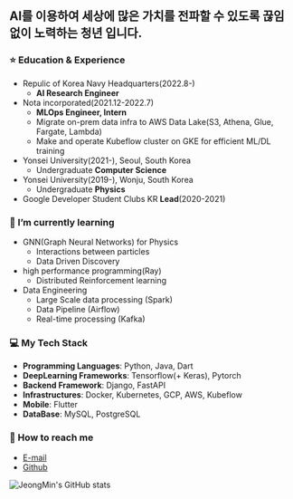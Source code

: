 ## AI를 이용하여 세상에 많은 가치를 전파할 수 있도록 끊임없이 노력하는 청년 입니다.

### ⭐️ Education & Experience
- Repulic of Korea Navy Headquarters(2022.8-)
    - **AI Research Engineer**
- Nota incorporated(2021.12-2022.7)
    - **MLOps Engineer, Intern**
    - Migrate on-prem data infra to AWS Data Lake(S3, Athena, Glue, Fargate, Lambda)
    - Make and operate Kubeflow cluster on GKE for efficient ML/DL training 
- Yonsei University(2021-), Seoul, South Korea
    - Undergraduate **Computer Science**
- Yonsei University(2019-), Wonju, South Korea
    - Undergraduate **Physics**
- Google Developer Student Clubs KR **Lead**(2020-2021)

### 🌱 I’m currently learning
- GNN(Graph Neural Networks) for Physics
    - Interactions between particles
    - Data Driven Discovery
- high performance programming(Ray)
    - Distributed Reinforcement learning
- Data Engineering
    - Large Scale data processing (Spark)
    - Data Pipeline (Airflow)
    - Real-time processing (Kafka)

### 💻 My Tech Stack
- **Programming Languages**: Python, Java, Dart
- **DeepLearning Frameworks**: Tensorflow(+ Keras), Pytorch
- **Backend Framework**: Django, FastAPI
- **Infrastructures**: Docker, Kubernetes, GCP, AWS, Kubeflow
- **Mobile**: Flutter
- **DataBase**: MySQL, PostgreSQL

### 📮 How to reach me
- [E-mail](mailto:dojm0727@gmail.com)
- [Github](https://github.com/silverstar0727)

![JeongMin's GitHub stats](https://github-readme-stats.vercel.app/api?username=silverstar0727&show_icons=true&theme=vue-dark)

